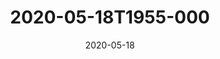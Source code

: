 ---
date: 2020-05-18
title: 2020-05-18T1955-000
hero: 2020/2020-05-18T1955-000.jpeg

# briefly describe the image…
alt: ''

# insert the closed caption text after the three-dash break…
# (include line-breaks, punctuation, and capitalization)
---